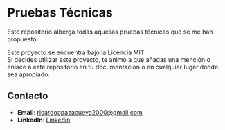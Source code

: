 # Pruebas Técnicas
Este repositorio alberga todas aquellas pruebas técnicas que se me han propuesto.

Este proyecto se encuentra bajo la Licencia MIT.  
Si decides utilizar este proyecto, te animo a que añadas una mención o enlace a este repositorio en tu documentación o en cualquier lugar donde sea apropiado.

## Contacto
- **Email**: [ricardoapazacueva2000@gmail.com](mailto:ricardoapazacueva2000@gmail.com)
- **LinkedIn**: [Linkedin](https://www.linkedin.com/in/ricardo-apaza-cueva-43b0572a1/)
